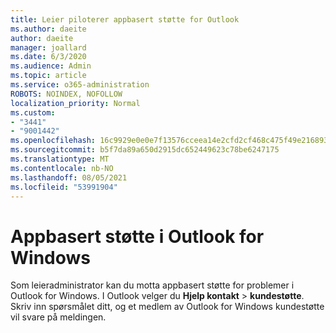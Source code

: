 ```yaml
---
title: Leier piloterer appbasert støtte for Outlook
ms.author: daeite
author: daeite
manager: joallard
ms.date: 6/3/2020
ms.audience: Admin
ms.topic: article
ms.service: o365-administration
ROBOTS: NOINDEX, NOFOLLOW
localization_priority: Normal
ms.custom:
- "3441"
- "9001442"
ms.openlocfilehash: 16c9929e0e0e7f13576cceea14e2cfd2cf468c475f49e216893667ca0fa1a00e
ms.sourcegitcommit: b5f7da89a650d2915dc652449623c78be6247175
ms.translationtype: MT
ms.contentlocale: nb-NO
ms.lasthandoff: 08/05/2021
ms.locfileid: "53991904"
---
```

# <a name="in-app-support-in-outlook-for-windows"></a>Appbasert støtte i Outlook for Windows

Som leieradministrator kan du motta appbasert støtte for problemer i Outlook for Windows. I Outlook velger du **Hjelp kontakt**  >  **kundestøtte**. Skriv inn spørsmålet ditt, og et medlem av Outlook for Windows kundestøtte vil svare på meldingen.